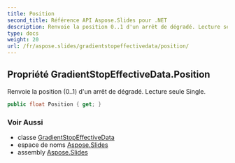 ```yaml
---
title: Position
second_title: Référence API Aspose.Slides pour .NET
description: Renvoie la position 0..1 d'un arrêt de dégradé. Lecture seule Single.
type: docs
weight: 20
url: /fr/aspose.slides/gradientstopeffectivedata/position/
---
```


## Propriété GradientStopEffectiveData.Position

Renvoie la position (0..1) d'un arrêt de dégradé. Lecture seule Single.

```csharp
public float Position { get; }
```

### Voir Aussi

* classe [GradientStopEffectiveData](../../gradientstopeffectivedata)
* espace de noms [Aspose.Slides](../../gradientstopeffectivedata)
* assembly [Aspose.Slides](../../../)

<!-- NE PAS ÉDITER : généré par xmldocmd pour Aspose.Slides.dll -->